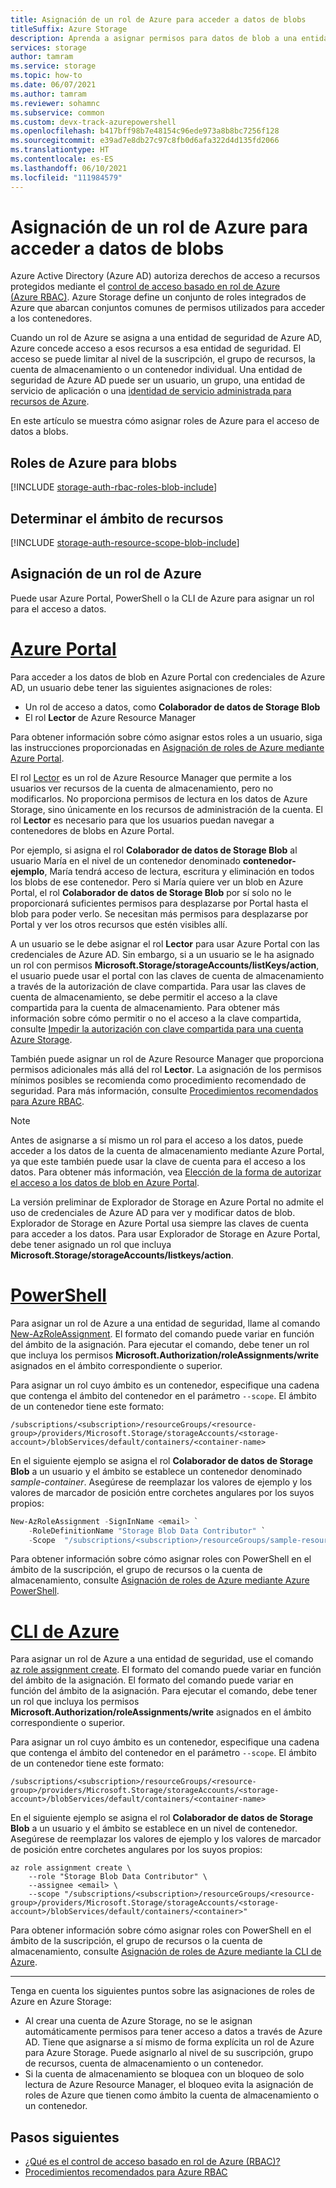 ```yaml
---
title: Asignación de un rol de Azure para acceder a datos de blobs
titleSuffix: Azure Storage
description: Aprenda a asignar permisos para datos de blob a una entidad de seguridad de Azure Active Directory con el control de acceso basado en rol de Azure (RBAC de Azure). Azure Storage admite roles integrados y personalizados de Azure para la autenticación y autorización mediante Azure AD.
services: storage
author: tamram
ms.service: storage
ms.topic: how-to
ms.date: 06/07/2021
ms.author: tamram
ms.reviewer: sohamnc
ms.subservice: common
ms.custom: devx-track-azurepowershell
ms.openlocfilehash: b417bff98b7e48154c96ede973a8b8bc7256f128
ms.sourcegitcommit: e39ad7e8db27c97c8fb0d6afa322d4d135fd2066
ms.translationtype: HT
ms.contentlocale: es-ES
ms.lasthandoff: 06/10/2021
ms.locfileid: "111984579"
---
```

# <a name="assign-an-azure-role-for-access-to-blob-data"></a>Asignación de un rol de Azure para acceder a datos de blobs

Azure Active Directory (Azure AD) autoriza derechos de acceso a recursos protegidos mediante el [control de acceso basado en rol de Azure (Azure RBAC)](../../role-based-access-control/overview.md). Azure Storage define un conjunto de roles integrados de Azure que abarcan conjuntos comunes de permisos utilizados para acceder a los contenedores.

Cuando un rol de Azure se asigna a una entidad de seguridad de Azure AD, Azure concede acceso a esos recursos a esa entidad de seguridad. El acceso se puede limitar al nivel de la suscripción, el grupo de recursos, la cuenta de almacenamiento o un contenedor individual. Una entidad de seguridad de Azure AD puede ser un usuario, un grupo, una entidad de servicio de aplicación o una [identidad de servicio administrada para recursos de Azure](../../active-directory/managed-identities-azure-resources/overview.md).

En este artículo se muestra cómo asignar roles de Azure para el acceso de datos a blobs.

## <a name="azure-roles-for-blobs"></a>Roles de Azure para blobs

[!INCLUDE [storage-auth-rbac-roles-blob-include](../../../includes/storage-auth-rbac-roles-blob-include.md)]

## <a name="determine-resource-scope"></a>Determinar el ámbito de recursos

[!INCLUDE [storage-auth-resource-scope-blob-include](../../../includes/storage-auth-resource-scope-blob-include.md)]

## <a name="assign-an-azure-role"></a>Asignación de un rol de Azure

Puede usar Azure Portal, PowerShell o la CLI de Azure para asignar un rol para el acceso a datos.

# <a name="azure-portal"></a>[Azure Portal](#tab/portal)

Para acceder a los datos de blob en Azure Portal con credenciales de Azure AD, un usuario debe tener las siguientes asignaciones de roles:

- Un rol de acceso a datos, como **Colaborador de datos de Storage Blob**
- El rol **Lector** de Azure Resource Manager

Para obtener información sobre cómo asignar estos roles a un usuario, siga las instrucciones proporcionadas en [Asignación de roles de Azure mediante Azure Portal](../../role-based-access-control/role-assignments-portal.md).

El rol [Lector](../../role-based-access-control/built-in-roles.md#reader) es un rol de Azure Resource Manager que permite a los usuarios ver recursos de la cuenta de almacenamiento, pero no modificarlos. No proporciona permisos de lectura en los datos de Azure Storage, sino únicamente en los recursos de administración de la cuenta. El rol **Lector** es necesario para que los usuarios puedan navegar a contenedores de blobs en Azure Portal.

Por ejemplo, si asigna el rol **Colaborador de datos de Storage Blob** al usuario María en el nivel de un contenedor denominado **contenedor-ejemplo**, María tendrá acceso de lectura, escritura y eliminación en todos los blobs de ese contenedor. Pero si María quiere ver un blob en Azure Portal, el rol **Colaborador de datos de Storage Blob** por sí solo no le proporcionará suficientes permisos para desplazarse por Portal hasta el blob para poder verlo. Se necesitan más permisos para desplazarse por Portal y ver los otros recursos que estén visibles allí.

A un usuario se le debe asignar el rol **Lector** para usar Azure Portal con las credenciales de Azure AD. Sin embargo, si a un usuario se le ha asignado un rol con permisos **Microsoft.Storage/storageAccounts/listKeys/action**, el usuario puede usar el portal con las claves de cuenta de almacenamiento a través de la autorización de clave compartida. Para usar las claves de cuenta de almacenamiento, se debe permitir el acceso a la clave compartida para la cuenta de almacenamiento. Para obtener más información sobre cómo permitir o no el acceso a la clave compartida, consulte [Impedir la autorización con clave compartida para una cuenta Azure Storage](../common/shared-key-authorization-prevent.md).

También puede asignar un rol de Azure Resource Manager que proporciona permisos adicionales más allá del rol **Lector**. La asignación de los permisos mínimos posibles se recomienda como procedimiento recomendado de seguridad. Para más información, consulte [Procedimientos recomendados para Azure RBAC](../../role-based-access-control/best-practices.md).

> [!NOTE]
> Antes de asignarse a sí mismo un rol para el acceso a los datos, puede acceder a los datos de la cuenta de almacenamiento mediante Azure Portal, ya que este también puede usar la clave de cuenta para el acceso a los datos. Para obtener más información, vea [Elección de la forma de autorizar el acceso a los datos de blob en Azure Portal](../blobs/authorize-data-operations-portal.md).
>
> La versión preliminar de Explorador de Storage en Azure Portal no admite el uso de credenciales de Azure AD para ver y modificar datos de blob. Explorador de Storage en Azure Portal usa siempre las claves de cuenta para acceder a los datos. Para usar Explorador de Storage en Azure Portal, debe tener asignado un rol que incluya **Microsoft.Storage/storageAccounts/listkeys/action**.

# <a name="powershell"></a>[PowerShell](#tab/powershell)

Para asignar un rol de Azure a una entidad de seguridad, llame al comando [New-AzRoleAssignment](/powershell/module/az.resources/new-azroleassignment). El formato del comando puede variar en función del ámbito de la asignación. Para ejecutar el comando, debe tener un rol que incluya los permisos **Microsoft.Authorization/roleAssignments/write** asignados en el ámbito correspondiente o superior.

Para asignar un rol cuyo ámbito es un contenedor, especifique una cadena que contenga el ámbito del contenedor en el parámetro `--scope`. El ámbito de un contenedor tiene este formato:

```
/subscriptions/<subscription>/resourceGroups/<resource-group>/providers/Microsoft.Storage/storageAccounts/<storage-account>/blobServices/default/containers/<container-name>
```

En el siguiente ejemplo se asigna el rol **Colaborador de datos de Storage Blob** a un usuario y el ámbito se establece un contenedor denominado *sample-container*. Asegúrese de reemplazar los valores de ejemplo y los valores de marcador de posición entre corchetes angulares por los suyos propios: 

```powershell
New-AzRoleAssignment -SignInName <email> `
    -RoleDefinitionName "Storage Blob Data Contributor" `
    -Scope  "/subscriptions/<subscription>/resourceGroups/sample-resource-group/providers/Microsoft.Storage/storageAccounts/<storage-account>/blobServices/default/containers/sample-container"
```

Para obtener información sobre cómo asignar roles con PowerShell en el ámbito de la suscripción, el grupo de recursos o la cuenta de almacenamiento, consulte [Asignación de roles de Azure mediante Azure PowerShell](../../role-based-access-control/role-assignments-powershell.md).

# <a name="azure-cli"></a>[CLI de Azure](#tab/azure-cli)

Para asignar un rol de Azure a una entidad de seguridad, use el comando [az role assignment create](/cli/azure/role/assignment#az_role_assignment_create). El formato del comando puede variar en función del ámbito de la asignación. El formato del comando puede variar en función del ámbito de la asignación. Para ejecutar el comando, debe tener un rol que incluya los permisos **Microsoft.Authorization/roleAssignments/write** asignados en el ámbito correspondiente o superior.

Para asignar un rol cuyo ámbito es un contenedor, especifique una cadena que contenga el ámbito del contenedor en el parámetro `--scope`. El ámbito de un contenedor tiene este formato:

```
/subscriptions/<subscription>/resourceGroups/<resource-group>/providers/Microsoft.Storage/storageAccounts/<storage-account>/blobServices/default/containers/<container-name>
```

En el siguiente ejemplo se asigna el rol **Colaborador de datos de Storage Blob** a un usuario y el ámbito se establece en un nivel de contenedor. Asegúrese de reemplazar los valores de ejemplo y los valores de marcador de posición entre corchetes angulares por los suyos propios:

```azurecli-interactive
az role assignment create \
    --role "Storage Blob Data Contributor" \
    --assignee <email> \
    --scope "/subscriptions/<subscription>/resourceGroups/<resource-group>/providers/Microsoft.Storage/storageAccounts/<storage-account>/blobServices/default/containers/<container>"
```

Para obtener información sobre cómo asignar roles con PowerShell en el ámbito de la suscripción, el grupo de recursos o la cuenta de almacenamiento, consulte [Asignación de roles de Azure mediante la CLI de Azure](../../role-based-access-control/role-assignments-cli.md).

---

Tenga en cuenta los siguientes puntos sobre las asignaciones de roles de Azure en Azure Storage:

- Al crear una cuenta de Azure Storage, no se le asignan automáticamente permisos para tener acceso a datos a través de Azure AD. Tiene que asignarse a sí mismo de forma explícita un rol de Azure para Azure Storage. Puede asignarlo al nivel de su suscripción, grupo de recursos, cuenta de almacenamiento o un contenedor.
- Si la cuenta de almacenamiento se bloquea con un bloqueo de solo lectura de Azure Resource Manager, el bloqueo evita la asignación de roles de Azure que tienen como ámbito la cuenta de almacenamiento o un contenedor.

## <a name="next-steps"></a>Pasos siguientes

- [¿Qué es el control de acceso basado en rol de Azure (RBAC)?](../../role-based-access-control/overview.md)
- [Procedimientos recomendados para Azure RBAC](../../role-based-access-control/best-practices.md)
